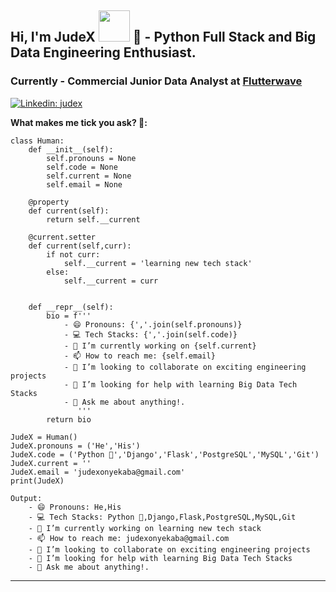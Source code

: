 ## Hi, I'm JudeX  <img src="https://media.giphy.com/media/mGcNjsfWAjY5AEZNw6/giphy.gif" width="50"> 👋 - Python Full Stack and Big Data Engineering Enthusiast.

### Currently - Commercial Junior Data Analyst at <a href="https://flutterwave.com">Flutterwave</a>

[![Linkedin: judex](https://img.shields.io/badge/-Onyekaba_Nzubechukwu_Jude-blue?style=flatsquare&logo=Linkedin&logoColor=white&link=https://www.linkedin.com/in/nzubechukwu-onyekaba/)](https://www.linkedin.com/in/nzubechukwu-onyekaba/)

**What makes me tick you ask? 🤗:**
```
class Human:
    def __init__(self):
        self.pronouns = None
        self.code = None
        self.current = None
        self.email = None
        
    @property
    def current(self):
        return self.__current
       
    @current.setter
    def current(self,curr):
        if not curr:
            self.__current = 'learning new tech stack'
        else:
            self.__current = curr
            
        
    def __repr__(self):
        bio = f'''
            - 😄 Pronouns: {','.join(self.pronouns)}
            - 💻 Tech Stacks: {','.join(self.code)}
            - 🔭 I’m currently working on {self.current}
            - 📫 How to reach me: {self.email}
            - 👯 I’m looking to collaborate on exciting engineering projects
            - 🤔 I’m looking for help with learning Big Data Tech Stacks
            - 💬 Ask me about anything!.
               '''
        return bio
         
JudeX = Human()
JudeX.pronouns = ('He','His')
JudeX.code = ('Python 🐍','Django','Flask','PostgreSQL','MySQL','Git')
JudeX.current = ''
JudeX.email = 'judexonyekaba@gmail.com'
print(JudeX)

Output:
    - 😄 Pronouns: He,His
    - 💻 Tech Stacks: Python 🐍,Django,Flask,PostgreSQL,MySQL,Git
    - 🔭 I’m currently working on learning new tech stack
    - 📫 How to reach me: judexonyekaba@gmail.com
    - 👯 I’m looking to collaborate on exciting engineering projects
    - 🤔 I’m looking for help with learning Big Data Tech Stacks
    - 💬 Ask me about anything!.           
```
---
